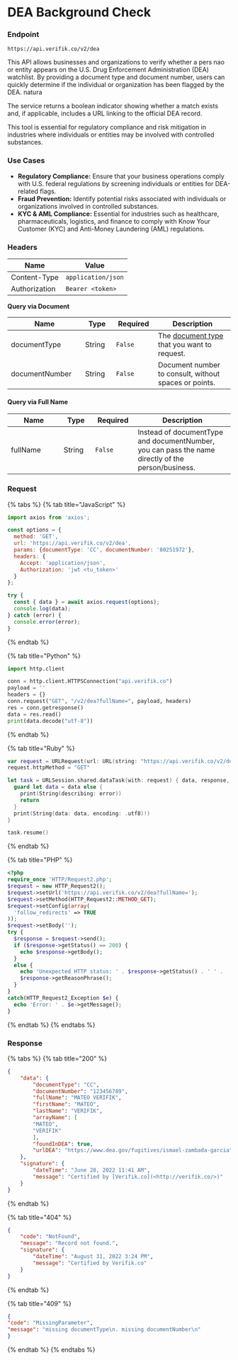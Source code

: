 # DEA Background Check

### Endpoint

```
https://api.verifik.co/v2/dea
```

This API allows businesses and organizations to verify whether a pers  nao or entity appears on the U.S. Drug Enforcement Administration (DEA) watchlist. By providing a document type and document number, users can quickly determine if the individual or organization has been flagged by the DEA. natura

The service returns a boolean indicator showing whether a match exists and, if applicable, includes a URL linking to the official DEA record.&#x20;

This tool is essential for regulatory compliance and risk mitigation in industries where individuals or entities may be involved with controlled substances.

### **Use Cases**

* **Regulatory Compliance:** Ensure that your business operations comply with U.S. federal regulations by screening individuals or entities for DEA-related flags.
* **Fraud Prevention:** Identify potential risks associated with individuals or organizations involved in controlled substances.
* **KYC & AML Compliance:** Essential for industries such as healthcare, pharmaceuticals, logistics, and finance to comply with Know Your Customer (KYC) and Anti-Money Laundering (AML) regulations.

### **Headers**

| Name          | Value              |
| ------------- | ------------------ |
| Content-Type  | `application/json` |
| Authorization | `Bearer <token>`   |

**Query via Document**

<table><thead><tr><th width="198">Name</th><th width="83">Type</th><th width="107">Required</th><th width="363">Description</th></tr></thead><tbody><tr><td>documentType</td><td>String</td><td><code>False</code></td><td>The <a href="documents-supported">document type</a> that you want to request.</td></tr><tr><td>documentNumber</td><td>String</td><td><code>False</code></td><td>Document number to consult, without spaces or points. </td></tr></tbody></table>

#### Query via Full Name

<table><thead><tr><th width="198">Name</th><th width="83">Type</th><th width="107">Required</th><th width="363">Description</th></tr></thead><tbody><tr><td>fullName</td><td>String</td><td><code>False</code></td><td>Instead of documentType and documentNumber, you can pass the name directly of the person/business.</td></tr></tbody></table>

### Request

{% tabs %}
{% tab title="JavaScript" %}

```javascript
import axios from 'axios';

const options = {
  method: 'GET',
  url: 'https://api.verifik.co/v2/dea',
  params: {documentType: 'CC', documentNumber: '80251972'},
  headers: {
    Accept: 'application/json',
    Authorization: 'jwt <tu_token>'
  }
};

try {
  const { data } = await axios.request(options);
  console.log(data);
} catch (error) {
  console.error(error);
}
```

{% endtab %}

{% tab title="Python" %}

```python
import http.client

conn = http.client.HTTPSConnection("api.verifik.co")
payload = ''
headers = {}
conn.request("GET", "/v2/dea?fullName=", payload, headers)
res = conn.getresponse()
data = res.read()
print(data.decode("utf-8"))
```

{% endtab %}

{% tab title="Ruby" %}

```swift
var request = URLRequest(url: URL(string: "https://api.verifik.co/v2/dea?fullName=")!,timeoutInterval: Double.infinity)
request.httpMethod = "GET"

let task = URLSession.shared.dataTask(with: request) { data, response, error in 
  guard let data = data else {
    print(String(describing: error))
    return
  }
  print(String(data: data, encoding: .utf8)!)
}

task.resume()

```

{% endtab %}

{% tab title="PHP" %}

```php
<?php
require_once 'HTTP/Request2.php';
$request = new HTTP_Request2();
$request->setUrl('https://api.verifik.co/v2/dea?fullName=');
$request->setMethod(HTTP_Request2::METHOD_GET);
$request->setConfig(array(
  'follow_redirects' => TRUE
));
$request->setBody('');
try {
  $response = $request->send();
  if ($response->getStatus() == 200) {
    echo $response->getBody();
  }
  else {
    echo 'Unexpected HTTP status: ' . $response->getStatus() . ' ' .
    $response->getReasonPhrase();
  }
}
catch(HTTP_Request2_Exception $e) {
  echo 'Error: ' . $e->getMessage();
}
```

{% endtab %}
{% endtabs %}

### **Response**

{% tabs %}
{% tab title="200" %}

```json
{
    "data": {
        "documentType": "CC",
        "documentNumber": "123456789",
        "fullName": "MATEO VERIFIK",
        "firstName": "MATEO",
        "lastName": "VERIFIK",
        "arrayName": [
        "MATEO",
        "VERIFIK"
        ],
        "foundInDEA": true,
        "urlDEA": "https://www.dea.gov/fugitives/ismael-zambada-garcia"
    },
    "signature": {
        "dateTime": "June 28, 2022 11:41 AM",
        "message": "Certified by [Verifik.co](<http://verifik.co/>)"
    }
}
```

{% endtab %}

{% tab title="404" %}

```json
{
    "code": "NotFound",
    "message": "Record not found.",
    "signature": {
        "dateTime": "August 31, 2022 3:24 PM",
        "message": "Certified by Verifik.co"
    }
}
```

{% endtab %}

{% tab title="409" %}

```json
{
"code": "MissingParameter",
"message": "missing documentType\n. missing documentNumber\n"
}
```

{% endtab %}
{% endtabs %}
